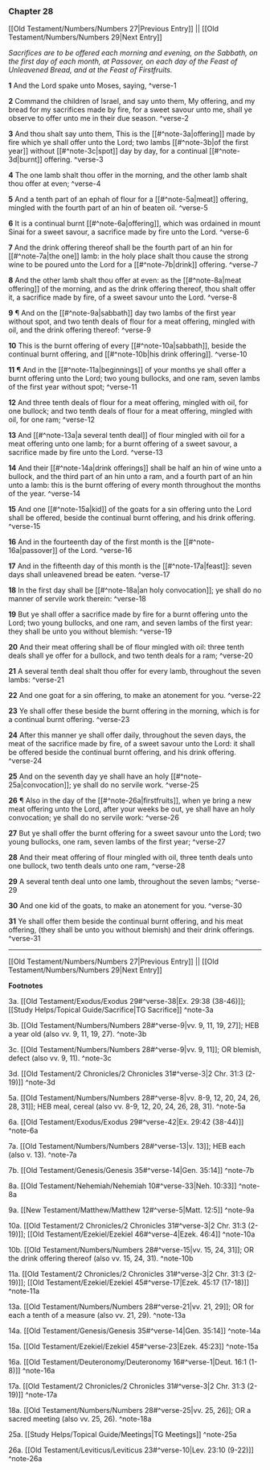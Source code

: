 ### Chapter 28

[[Old Testament/Numbers/Numbers 27|Previous Entry]]  ||  [[Old Testament/Numbers/Numbers 29|Next Entry]]

*Sacrifices are to be offered each morning and evening, on the Sabbath, on the first day of each month, at Passover, on each day of the Feast of Unleavened Bread, and at the Feast of Firstfruits.*

**1**  And the Lord spake unto Moses, saying, ^verse-1

**2**  Command the children of Israel, and say unto them, My offering, and my bread for my sacrifices made by fire, for a sweet savour unto me, shall ye observe to offer unto me in their due season. ^verse-2

**3**  And thou shalt say unto them, This is the [[#^note-3a|offering]] made by fire which ye shall offer unto the Lord; two lambs [[#^note-3b|of the first year]] without [[#^note-3c|spot]] day by day, for a continual [[#^note-3d|burnt]] offering. ^verse-3

**4**  The one lamb shalt thou offer in the morning, and the other lamb shalt thou offer at even; ^verse-4

**5**  And a tenth part of an ephah of flour for a [[#^note-5a|meat]] offering, mingled with the fourth part of an hin of beaten oil. ^verse-5

**6**  It is a continual burnt [[#^note-6a|offering]], which was ordained in mount Sinai for a sweet savour, a sacrifice made by fire unto the Lord. ^verse-6

**7**  And the drink offering thereof shall be the fourth part of an hin for [[#^note-7a|the one]] lamb: in the holy place shalt thou cause the strong wine to be poured unto the Lord for a [[#^note-7b|drink]] offering. ^verse-7

**8**  And the other lamb shalt thou offer at even: as the [[#^note-8a|meat offering]] of the morning, and as the drink offering thereof, thou shalt offer it, a sacrifice made by fire, of a sweet savour unto the Lord. ^verse-8

**9**  ¶ And on the [[#^note-9a|sabbath]] day two lambs of the first year without spot, and two tenth deals of flour for a meat offering, mingled with oil, and the drink offering thereof: ^verse-9

**10**  This is the burnt offering of every [[#^note-10a|sabbath]], beside the continual burnt offering, and [[#^note-10b|his drink offering]]. ^verse-10

**11**  ¶ And in the [[#^note-11a|beginnings]] of your months ye shall offer a burnt offering unto the Lord; two young bullocks, and one ram, seven lambs of the first year without spot; ^verse-11

**12**  And three tenth deals of flour for a meat offering, mingled with oil, for one bullock; and two tenth deals of flour for a meat offering, mingled with oil, for one ram; ^verse-12

**13**  And [[#^note-13a|a several tenth deal]] of flour mingled with oil for a meat offering unto one lamb; for a burnt offering of a sweet savour, a sacrifice made by fire unto the Lord. ^verse-13

**14**  And their [[#^note-14a|drink offerings]] shall be half an hin of wine unto a bullock, and the third part of an hin unto a ram, and a fourth part of an hin unto a lamb: this is the burnt offering of every month throughout the months of the year. ^verse-14

**15**  And one [[#^note-15a|kid]] of the goats for a sin offering unto the Lord shall be offered, beside the continual burnt offering, and his drink offering. ^verse-15

**16**  And in the fourteenth day of the first month is the [[#^note-16a|passover]] of the Lord. ^verse-16

**17**  And in the fifteenth day of this month is the [[#^note-17a|feast]]: seven days shall unleavened bread be eaten. ^verse-17

**18**  In the first day shall be [[#^note-18a|an holy convocation]]; ye shall do no manner of servile work therein: ^verse-18

**19**  But ye shall offer a sacrifice made by fire for a burnt offering unto the Lord; two young bullocks, and one ram, and seven lambs of the first year: they shall be unto you without blemish: ^verse-19

**20**  And their meat offering shall be of flour mingled with oil: three tenth deals shall ye offer for a bullock, and two tenth deals for a ram; ^verse-20

**21**  A several tenth deal shalt thou offer for every lamb, throughout the seven lambs: ^verse-21

**22**  And one goat for a sin offering, to make an atonement for you. ^verse-22

**23**  Ye shall offer these beside the burnt offering in the morning, which is for a continual burnt offering. ^verse-23

**24**  After this manner ye shall offer daily, throughout the seven days, the meat of the sacrifice made by fire, of a sweet savour unto the Lord: it shall be offered beside the continual burnt offering, and his drink offering. ^verse-24

**25**  And on the seventh day ye shall have an holy [[#^note-25a|convocation]]; ye shall do no servile work. ^verse-25

**26**  ¶ Also in the day of the [[#^note-26a|firstfruits]], when ye bring a new meat offering unto the Lord, after your weeks be out, ye shall have an holy convocation; ye shall do no servile work: ^verse-26

**27**  But ye shall offer the burnt offering for a sweet savour unto the Lord; two young bullocks, one ram, seven lambs of the first year; ^verse-27

**28**  And their meat offering of flour mingled with oil, three tenth deals unto one bullock, two tenth deals unto one ram, ^verse-28

**29**  A several tenth deal unto one lamb, throughout the seven lambs; ^verse-29

**30**  And one kid of the goats, to make an atonement for you. ^verse-30

**31**  Ye shall offer them beside the continual burnt offering, and his meat offering, (they shall be unto you without blemish) and their drink offerings. ^verse-31


---
[[Old Testament/Numbers/Numbers 27|Previous Entry]]  ||  [[Old Testament/Numbers/Numbers 29|Next Entry]]


**Footnotes**


3a. [[Old Testament/Exodus/Exodus 29#^verse-38|Ex. 29:38 (38-46)]]; [[Study Helps/Topical Guide/Sacrifice|TG Sacrifice]] ^note-3a

3b. [[Old Testament/Numbers/Numbers 28#^verse-9|vv. 9, 11, 19, 27]]; HEB a year old (also vv. 9, 11, 19, 27). ^note-3b

3c. [[Old Testament/Numbers/Numbers 28#^verse-9|vv. 9, 11]]; OR blemish, defect (also vv. 9, 11). ^note-3c

3d. [[Old Testament/2 Chronicles/2 Chronicles 31#^verse-3|2 Chr. 31:3 (2-19)]] ^note-3d

5a. [[Old Testament/Numbers/Numbers 28#^verse-8|vv. 8-9, 12, 20, 24, 26, 28, 31]]; HEB meal, cereal (also vv. 8-9, 12, 20, 24, 26, 28, 31). ^note-5a

6a. [[Old Testament/Exodus/Exodus 29#^verse-42|Ex. 29:42 (38-44)]] ^note-6a

7a. [[Old Testament/Numbers/Numbers 28#^verse-13|v. 13]]; HEB each (also v. 13). ^note-7a

7b. [[Old Testament/Genesis/Genesis 35#^verse-14|Gen. 35:14]] ^note-7b

8a. [[Old Testament/Nehemiah/Nehemiah 10#^verse-33|Neh. 10:33]] ^note-8a

9a. [[New Testament/Matthew/Matthew 12#^verse-5|Matt. 12:5]] ^note-9a

10a. [[Old Testament/2 Chronicles/2 Chronicles 31#^verse-3|2 Chr. 31:3 (2-19)]]; [[Old Testament/Ezekiel/Ezekiel 46#^verse-4|Ezek. 46:4]] ^note-10a

10b. [[Old Testament/Numbers/Numbers 28#^verse-15|vv. 15, 24, 31]]; OR the drink offering thereof (also vv. 15, 24, 31). ^note-10b

11a. [[Old Testament/2 Chronicles/2 Chronicles 31#^verse-3|2 Chr. 31:3 (2-19)]]; [[Old Testament/Ezekiel/Ezekiel 45#^verse-17|Ezek. 45:17 (17-18)]] ^note-11a

13a. [[Old Testament/Numbers/Numbers 28#^verse-21|vv. 21, 29]]; OR for each a tenth of a measure (also vv. 21, 29). ^note-13a

14a. [[Old Testament/Genesis/Genesis 35#^verse-14|Gen. 35:14]] ^note-14a

15a. [[Old Testament/Ezekiel/Ezekiel 45#^verse-23|Ezek. 45:23]] ^note-15a

16a. [[Old Testament/Deuteronomy/Deuteronomy 16#^verse-1|Deut. 16:1 (1-8)]] ^note-16a

17a. [[Old Testament/2 Chronicles/2 Chronicles 31#^verse-3|2 Chr. 31:3 (2-19)]] ^note-17a

18a. [[Old Testament/Numbers/Numbers 28#^verse-25|vv. 25, 26]]; OR a sacred meeting (also vv. 25, 26). ^note-18a

25a. [[Study Helps/Topical Guide/Meetings|TG Meetings]] ^note-25a

26a. [[Old Testament/Leviticus/Leviticus 23#^verse-10|Lev. 23:10 (9-22)]] ^note-26a